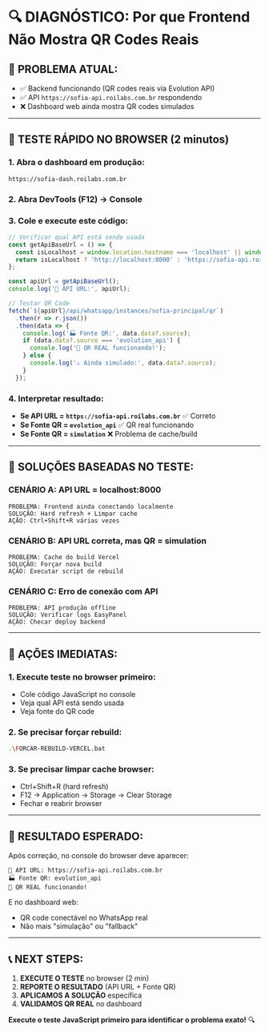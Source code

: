 # 🔍 DIAGNÓSTICO: Por que Frontend Não Mostra QR Codes Reais

## 🎯 **PROBLEMA ATUAL:**
- ✅ Backend funcionando (QR codes reais via Evolution API)
- ✅ API `https://sofia-api.roilabs.com.br` respondendo 
- ❌ Dashboard web ainda mostra QR codes simulados

---

## 🧪 **TESTE RÁPIDO NO BROWSER (2 minutos)**

### **1. Abra o dashboard em produção:**
```
https://sofia-dash.roilabs.com.br
```

### **2. Abra DevTools (F12) → Console**

### **3. Cole e execute este código:**
```javascript
// Verificar qual API está sendo usada
const getApiBaseUrl = () => {
  const isLocalhost = window.location.hostname === 'localhost' || window.location.hostname === '127.0.0.1';
  return isLocalhost ? 'http://localhost:8000' : 'https://sofia-api.roilabs.com.br';
};

const apiUrl = getApiBaseUrl();
console.log('🎯 API URL:', apiUrl);

// Testar QR Code
fetch(`${apiUrl}/api/whatsapp/instances/sofia-principal/qr`)
  .then(r => r.json())
  .then(data => {
    console.log('🏭 Fonte QR:', data.data?.source);
    if (data.data?.source === 'evolution_api') {
      console.log('🎉 QR REAL funcionando!');
    } else {
      console.log('⚠️ Ainda simulado:', data.data?.source);
    }
  });
```

### **4. Interpretar resultado:**
- **Se API URL = `https://sofia-api.roilabs.com.br`** ✅ Correto
- **Se Fonte QR = `evolution_api`** ✅ QR real funcionando
- **Se Fonte QR = `simulation`** ❌ Problema de cache/build

---

## 🔧 **SOLUÇÕES BASEADAS NO TESTE:**

### **CENÁRIO A: API URL = localhost:8000**
```
PROBLEMA: Frontend ainda conectando localmente
SOLUÇÃO: Hard refresh + Limpar cache
AÇÃO: Ctrl+Shift+R várias vezes
```

### **CENÁRIO B: API URL correta, mas QR = simulation**
```
PROBLEMA: Cache do build Vercel
SOLUÇÃO: Forçar nova build
AÇÃO: Executar script de rebuild
```

### **CENÁRIO C: Erro de conexão com API**
```
PROBLEMA: API produção offline
SOLUÇÃO: Verificar logs EasyPanel
AÇÃO: Checar deploy backend
```

---

## 🚀 **AÇÕES IMEDIATAS:**

### **1. Execute teste no browser primeiro:**
- Cole código JavaScript no console
- Veja qual API está sendo usada
- Veja fonte do QR code

### **2. Se precisar forçar rebuild:**
```bash
.\FORCAR-REBUILD-VERCEL.bat
```

### **3. Se precisar limpar cache browser:**
- Ctrl+Shift+R (hard refresh)
- F12 → Application → Storage → Clear Storage
- Fechar e reabrir browser

---

## 🎯 **RESULTADO ESPERADO:**

Após correção, no console do browser deve aparecer:
```
🎯 API URL: https://sofia-api.roilabs.com.br
🏭 Fonte QR: evolution_api
🎉 QR REAL funcionando!
```

E no dashboard web:
- QR code conectável no WhatsApp real
- Não mais "simulação" ou "fallback"

---

## 📞 **NEXT STEPS:**

1. **EXECUTE O TESTE** no browser (2 min)
2. **REPORTE O RESULTADO** (API URL + Fonte QR)
3. **APLICAMOS A SOLUÇÃO** específica
4. **VALIDAMOS QR REAL** no dashboard

**Execute o teste JavaScript primeiro para identificar o problema exato!** 🔍
